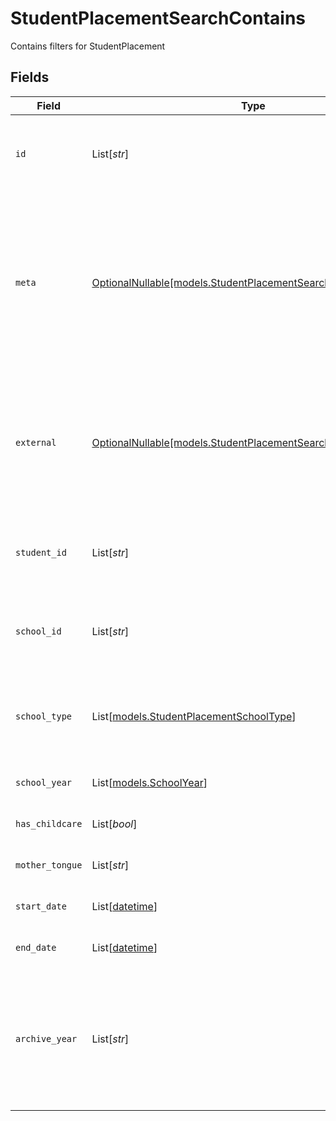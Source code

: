 # StudentPlacementSearchContains

Contains filters for StudentPlacement


## Fields

| Field                                                                                                                                                                    | Type                                                                                                                                                                     | Required                                                                                                                                                                 | Description                                                                                                                                                              | Example                                                                                                                                                                  |
| ------------------------------------------------------------------------------------------------------------------------------------------------------------------------ | ------------------------------------------------------------------------------------------------------------------------------------------------------------------------ | ------------------------------------------------------------------------------------------------------------------------------------------------------------------------ | ------------------------------------------------------------------------------------------------------------------------------------------------------------------------ | ------------------------------------------------------------------------------------------------------------------------------------------------------------------------ |
| `id`                                                                                                                                                                     | List[*str*]                                                                                                                                                              | :heavy_minus_sign:                                                                                                                                                       | Unique identifier for the StudentPlacement                                                                                                                               | [<br/>"123e4567-e89b-12d3-a456-426614174000"<br/>]                                                                                                                       |
| `meta`                                                                                                                                                                   | [OptionalNullable[models.StudentPlacementSearchContainsMeta]](../models/studentplacementsearchcontainsmeta.md)                                                           | :heavy_minus_sign:                                                                                                                                                       | Metadata information for the StudentPlacement                                                                                                                            | {<br/>"createdBy": [<br/>"123e4567-e89b-12d3-a456-426614174000"<br/>],<br/>"updatedBy": [<br/>"123e4567-e89b-12d3-a456-426614174000"<br/>]<br/>}                         |
| `external`                                                                                                                                                               | [OptionalNullable[models.StudentPlacementSearchContainsExternal]](../models/studentplacementsearchcontainsexternal.md)                                                   | :heavy_minus_sign:                                                                                                                                                       | External is a reusable object that can be used to store external information about the student placement from another system, used for third-party integration tracking. | {<br/>"sourceID": [<br/>"example"<br/>],<br/>"source": [<br/>"example"<br/>]<br/>}                                                                                       |
| `student_id`                                                                                                                                                             | List[*str*]                                                                                                                                                              | :heavy_minus_sign:                                                                                                                                                       | The ID of the student the placement belongs to                                                                                                                           | [<br/>"123e4567-e89b-12d3-a456-426614174000"<br/>]                                                                                                                       |
| `school_id`                                                                                                                                                              | List[*str*]                                                                                                                                                              | :heavy_minus_sign:                                                                                                                                                       | The ID of the school the student is placed in                                                                                                                            | [<br/>"123e4567-e89b-12d3-a456-426614174000"<br/>]                                                                                                                       |
| `school_type`                                                                                                                                                            | List[[models.StudentPlacementSchoolType](../models/studentplacementschooltype.md)]                                                                                       | :heavy_minus_sign:                                                                                                                                                       | The school type for the student, if not provided on Create, the school type will be fetched from the school.                                                             |                                                                                                                                                                          |
| `school_year`                                                                                                                                                            | List[[models.SchoolYear](../models/schoolyear.md)]                                                                                                                       | :heavy_minus_sign:                                                                                                                                                       | The school year the student is placed in                                                                                                                                 |                                                                                                                                                                          |
| `has_childcare`                                                                                                                                                          | List[*bool*]                                                                                                                                                             | :heavy_minus_sign:                                                                                                                                                       | Whether the student has childcare                                                                                                                                        | [<br/>true<br/>]                                                                                                                                                         |
| `mother_tongue`                                                                                                                                                          | List[*str*]                                                                                                                                                              | :heavy_minus_sign:                                                                                                                                                       | The mother tongue of the student                                                                                                                                         | [<br/>"example"<br/>]                                                                                                                                                    |
| `start_date`                                                                                                                                                             | List[[datetime](https://docs.python.org/3/library/datetime.html#datetime-objects)]                                                                                       | :heavy_minus_sign:                                                                                                                                                       | The start date of the placement                                                                                                                                          | [<br/>"2024-01-15"<br/>]                                                                                                                                                 |
| `end_date`                                                                                                                                                               | List[[datetime](https://docs.python.org/3/library/datetime.html#datetime-objects)]                                                                                       | :heavy_minus_sign:                                                                                                                                                       | The end date of the placement                                                                                                                                            | [<br/>"2024-01-15"<br/>]                                                                                                                                                 |
| `archive_year`                                                                                                                                                           | List[*str*]                                                                                                                                                              | :heavy_minus_sign:                                                                                                                                                       | The year the placement was archived for the student, in the format YYYY_YYYY where the first year is the autumn and the second year is the spring.                       | [<br/>"example"<br/>]                                                                                                                                                    |